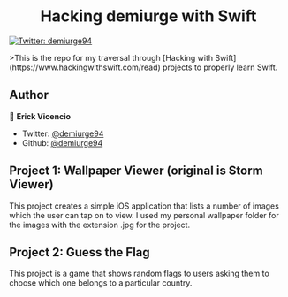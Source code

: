 <h1 align="center"> Hacking demiurge with Swift</h1>
<p>
  <a href="https://twitter.com/demiurge94" target="_blank">
    <img alt="Twitter: demiurge94" src="https://img.shields.io/twitter/follow/demiurge94.svg?style=social" />
  </a>
</p>
>This is the repo for my traversal through [Hacking with Swift](https://www.hackingwithswift.com/read)
projects to properly learn Swift.

## Author

👤 **Erick Vicencio**

* Twitter: [@demiurge94](https://twitter.com/demiurge94)
* Github: [@demiurge94](https://github.com/demiurge94)

<h2>Project 1: Wallpaper Viewer (original is Storm Viewer) </h2>
<p>This project creates a simple iOS application that lists a number of images which the user can tap on to view. I used my personal wallpaper folder for the images with the extension .jpg for the project.</p>

<h2>Project 2: Guess the Flag</h2>
<p>This project is a game that shows random flags to users asking them to choose which
one belongs to a particular country.</p>
